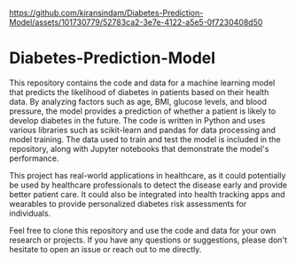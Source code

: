

https://github.com/kiransindam/Diabetes-Prediction-Model/assets/101730779/52783ca2-3e7e-4122-a5e5-0f7230408d50

# Diabetes-Prediction-Model
 This repository contains the code and data for a machine learning model that predicts the likelihood of diabetes in patients based on their health data. By analyzing factors such as age, BMI, glucose levels, and blood pressure, the model provides a prediction of whether a patient is likely to develop diabetes in the future.
The code is written in Python and uses various libraries such as scikit-learn and pandas for data processing and model training. The data used to train and test the model is included in the repository, along with Jupyter notebooks that demonstrate the model's performance.

This project has real-world applications in healthcare, as it could potentially be used by healthcare professionals to detect the disease early and provide better patient care. It could also be integrated into health tracking apps and wearables to provide personalized diabetes risk assessments for individuals.

Feel free to clone this repository and use the code and data for your own research or projects. If you have any questions or suggestions, please don't hesitate to open an issue or reach out to me directly.
